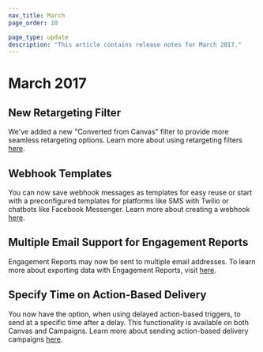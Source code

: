 ```yaml
---
nav_title: March
page_order: 10

page_type: update
description: "This article contains release notes for March 2017."
---
```


# March 2017

## New Retargeting Filter

We've added a new "Converted from Canvas" filter to provide more seamless retargeting options. Learn more about using retargeting filters [here][27].

## Webhook Templates

You can now save webhook messages as templates for easy reuse or start with a preconfigured templates for platforms like SMS with Twilio or chatbots like Facebook Messenger. Learn more about creating a webhook [here][26].

## Multiple Email Support for Engagement Reports

Engagement Reports may now be sent to multiple email addresses. To learn more about exporting data with Engagement Reports, visit [here][25].

## Specify Time on Action-Based Delivery

You now have the option, when using delayed action-based triggers, to send at a specific time after a delay. This functionality is available on both Canvas and Campaigns. Learn more about sending action-based delivery campaigns [here][24].


[24]: {{site.baseurl}}/user_guide/engagement_tools/campaigns/scheduling_and_organizing/delivery_types/triggered_delivery/
[25]: {{site.baseurl}}/user_guide/data_and_analytics/your_reports/engagement_reports/#engagement-reports
[26]: {{site.baseurl}}/user_guide/message_building_by_channel/webhooks/creating_a_webhook/#creating-a-webhook
[27]: {{site.baseurl}}/user_guide/engagement_tools/campaigns/ideas_and_strategies/retargeting_campaigns/#retargeting-campaigns

